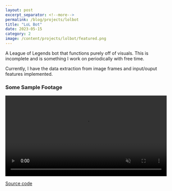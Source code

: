 ```yaml
---
layout: post
excerpt_separator: <!--more-->
permalink: /blog/projects/lolbot
title: "LoL Bot"
date: 2023-05-15
category: 2
image: /content/projects/lolbot/featured.png
---
```


A League of Legends bot that functions purely off of visuals. This is incomplete and is something I work on periodically with free time.

Currently, I have the data extraction from image frames and input/ouput features implemented.

### Some Sample Footage

<video width="100%" preload="auto" controls muted>
    <source src="{{include.src}}/content/projects/lolbot/output.mp4" type="video/mp4"/>
</video>

<a href="https://github.com/WTS012201/LoL-Bot">Source code</a>
